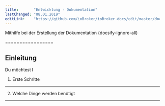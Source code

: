 ```yaml
---
title:       "Entwicklung - Dokumentation"
lastChanged: "08.01.2019"
editLink:    "https://github.com/ioBroker/ioBroker.docs/edit/master/docs/community/doc.md"
---
```


Mithilfe bei der Erstellung der Dokumentation {docsify-ignore-all}

=================


Einleitung
---------

Du möchtest I

1. Erste Schritte
--------------------------------

2. Welche Dinge werden benötigt
--------------------------------
